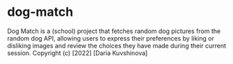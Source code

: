 # dog-match
 Dog Match is a (school) project that fetches random dog pictures from the random dog API, allowing users to express their preferences by liking or disliking images and review the choices they have made during their current session.
Copyright (c) [2022] [Daria Kuvshinova]

